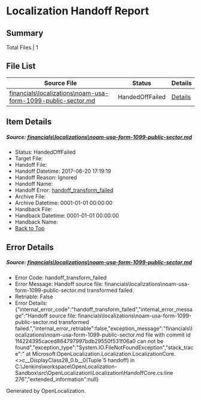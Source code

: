 # <a name='report-top'></a> Localization Handoff Report

## Summary
 Total Files | 1

## File List
 Source File | Status | Details 
 ----------- | ------ | ------- 
 [financials\localizations\noam-usa-form-1099-public-sector.md](https://github.com/OpenLocalizationTestOrg/AX-Docs-Sandbox/blob/1f4224395caced864797997bdb29550f531f06a0/financials/localizations/noam-usa-form-1099-public-sector.md) | HandedOffFailed | [Details](#1da2639b40c7c5c349b2ae0ead39a57bd214ff4d3252)

## Item Details
##### <a name='1da2639b40c7c5c349b2ae0ead39a57bd214ff4d3252'></a> Source: [financials\localizations\noam-usa-form-1099-public-sector.md](https://github.com/OpenLocalizationTestOrg/AX-Docs-Sandbox/blob/1f4224395caced864797997bdb29550f531f06a0/financials/localizations/noam-usa-form-1099-public-sector.md)
* Status: HandedOffFailed
* Target File: 
* Handoff File: 
* Handoff Datetime: 2017-06-20 17:19:19
* Handoff Reason: Ignored
* Handoff Name: 
* Handoff Error: [handoff_transform_failed](#1da2639b40c7c5c349b2ae0ead39a57bd214ff4d3252handoff_transform_failed)
* Archive File: 
* Archive Datetime: 0001-01-01 00:00:00
* Handback File: 
* Handback Datetime: 0001-01-01 00:00:00
* Handback Name: 
* [Back to Top](#report-top)


## Error Details
##### <a name='1da2639b40c7c5c349b2ae0ead39a57bd214ff4d3252handoff_transform_failed'></a> Source: [financials\localizations\noam-usa-form-1099-public-sector.md](#1da2639b40c7c5c349b2ae0ead39a57bd214ff4d3252)
* Error Code: handoff_transform_failed
* Error Message: Handoff source file: financials\localizations\noam-usa-form-1099-public-sector.md transformed failed.
* Retriable: False
* Error Details: {"internal_error_code":"handoff_transform_failed","internal_error_message":"Handoff source file: financials\\localizations\\noam-usa-form-1099-public-sector.md transformed failed.","internal_error_retriable":false,"exception_message":"financials\\localizations\\noam-usa-form-1099-public-sector.md file with commit id 1f4224395caced864797997bdb29550f531f06a0 can not be found","exception_type":"System.IO.FileNotFoundException","stack_trace":"   at Microsoft.OpenLocalization.Localization.LocalizationCore.<>c__DisplayClass28_0.<CreateHandoffFiles>b__0(Tuple`5 handoff) in C:\\Jenkins\\workspace\\OpenLocalization-Sandbox\\src\\OpenLocalization\\Localization\\HandoffCore.cs:line 276","extended_information":null}


Generated by OpenLocalization.
